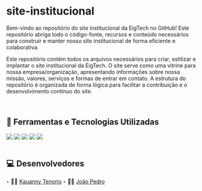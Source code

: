 # site-institucional

Bem-vindo ao repositório do site institucional da EigTech no GitHub! Este repositório abriga todo o código-fonte, recursos e conteúdo necessários para construir e manter nosso site institucional de forma eficiente e colaborativa.

Este repositório contém todos os arquivos necessários para criar, estilizar e implantar o site institucional da EigTech. O site serve como uma vitrine para nossa empresa/organização, apresentando informações sobre nossa missão, valores, serviços e formas de entrar em contato. A estrutura do repositório é organizada de forma lógica para facilitar a contribuição e o desenvolvimento contínuo do site.

<br>

## 🚀 Ferramentas e Tecnologias Utilizadas
<div>
  <img src="https://img.shields.io/badge/HTML5-E34F26?style=for-the-badge&logo=html5&logoColor=white">
  <img src="https://img.shields.io/badge/CSS3-1572B6?style=for-the-badge&logo=css3&logoColor=white">
  <img src="https://img.shields.io/badge/JavaScript-F7DF1E?style=for-the-badge&logo=javascript&logoColor=black">
  <img src="https://img.shields.io/badge/GIT-E44C30?style=for-the-badge&logo=git&logoColor=white">
  <img src="https://img.shields.io/badge/Figma-F24E1E?style=for-the-badge&logo=figma&logoColor=white">
</div>

<br>

## 💻 Desenvolvedores

‣ 👨‍🚀 [Kauanny Tenorio](https://github.com/KakauFelix)
‣ 👨‍🚀 [João Pedro](https://github.com/joao-noleto13)
